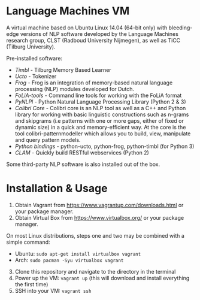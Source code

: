 Language Machines VM
=====================

A virtual machine based on Ubuntu Linux 14.04 (64-bit only) with bleeding-edge versions of
NLP software developed by the Language Machines research group,  CLST (Radboud University
Nijmegen), as well as TiCC (Tilburg University).

Pre-installed software:
- *Timbl* - Tilburg Memory Based Learner
- *Ucto* - Tokenizer
- *Frog* - Frog is an integration of memory-based natural language processing (NLP) modules developed for Dutch.
- *FoLiA-tools* - Command line tools for working with the FoLiA format
- *PyNLPl* - Python Natural Language Processing Library (Python 2 & 3)
- *Colibri Core* - Colibri core is an NLP tool as well as a C++ and Python library for working
  with basic linguistic constructions such as n-grams and skipgrams (i.e patterns
  with one or more gaps, either of fixed or dynamic size) in a quick and
  memory-efficient way. At the core is the tool colibri-patternmodeller which
  allows you to build, view, manipulate and query pattern models.
- *Python bindings* - python-ucto, python-frog, python-timbl (for Python 3)
- *CLAM* - Quickly build RESTful webservices (Python 2)

Some third-party NLP software is also installed out of the box.

Installation & Usage
======================

1. Obtain Vagrant from https://www.vagrantup.com/downloads.html or your package manager.
2. Obtain Virtual Box from https://www.virtualbox.org/ or your package manager.

On most Linux distributions, steps one and two may be combined with a simple command:
* Ubuntu: ``sudo apt-get install virtualbox vagrant``
* Arch: ``sudo pacman -Syu virtualbox vagrant``

3. Clone this repository and navigate to the directory in the terminal
4. Power up the VM: ``vagrant up`` (this will download and install everything
the first time)
5. SSH into your VM: ``vagrant ssh``










 
